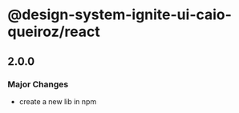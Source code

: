 # @design-system-ignite-ui-caio-queiroz/react

## 2.0.0

### Major Changes

- create a new lib in npm
